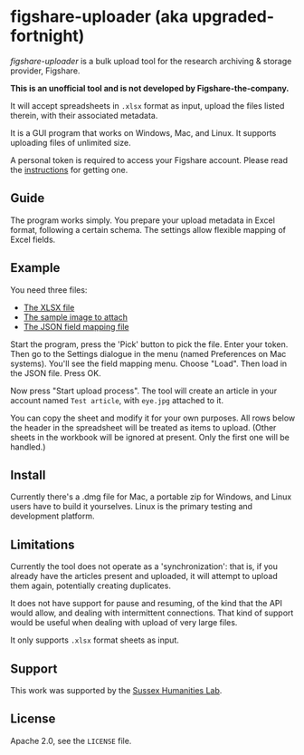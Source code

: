 # figshare-uploader (aka upgraded-fortnight)


_figshare-uploader_ is a bulk upload tool for the research archiving & storage
provider, Figshare.

**This is an unofficial tool and is not developed by Figshare-the-company.**

It will accept spreadsheets in `.xlsx` format as input, upload the files listed
therein, with their associated metadata.

It is a GUI program that works on Windows, Mac, and Linux.  It supports uploading
files of unlimited size.

A personal token is required to access your Figshare account.  Please read the
[instructions](doc/creating_personal_token.md) for getting one.

## Guide

The program works simply.  You prepare your upload metadata in Excel format,
following a certain schema.  The settings allow flexible mapping of Excel
fields.

## Example

You need three files:

* [The XLSX file](resources/basic_schema_for_non_institutional_account_upload.xlsx?raw=true)
* [The sample image to attach](resources/eye.jpg?raw=true)
* [The JSON field mapping file](resources/basic_schema_for_non_institutional_account.json?raw=true)

Start the program, press the 'Pick' button to pick the file.  Enter your token.
Then go to the Settings dialogue in the menu (named Preferences on Mac systems).
You'll see the field mapping menu.  Choose "Load".  Then load in the JSON file.
Press OK.

Now press "Start upload process".  The tool will create an article in your
account named `Test article`, with `eye.jpg` attached to it.

You can copy the sheet and modify it for your own purposes.  All rows below the
header in the spreadsheet will be treated as items to upload.  (Other sheets in
the workbook will be ignored at present.  Only the first one will be handled.)

## Install

Currently there's a .dmg file for Mac, a portable zip for Windows, and Linux
users have to build it yourselves.  Linux is the primary testing and development
platform.

## Limitations

Currently the tool does not operate as a 'synchronization': that is, if you
already have the articles present and uploaded, it will attempt to upload them
again, potentially creating duplicates.

It does not have support for pause and resuming, of the kind that the API would
allow, and dealing with intermittent connections.  That kind of support would
be useful when dealing with upload of very large files.

It only supports `.xlsx` format sheets as input.

## Support

This work was supported by the [Sussex Humanities Lab](http://www.sussex.ac.uk/shl).

## License

Apache 2.0, see the `LICENSE` file.
